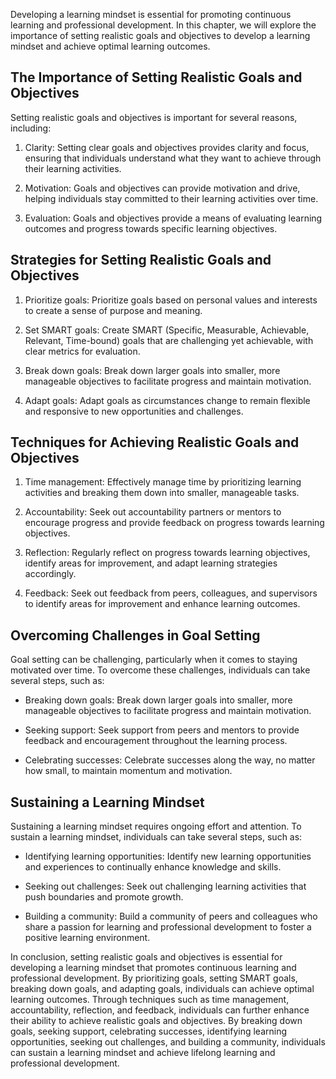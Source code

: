 
Developing a learning mindset is essential for promoting continuous learning and professional development. In this chapter, we will explore the importance of setting realistic goals and objectives to develop a learning mindset and achieve optimal learning outcomes.

The Importance of Setting Realistic Goals and Objectives
--------------------------------------------------------

Setting realistic goals and objectives is important for several reasons, including:

1. Clarity: Setting clear goals and objectives provides clarity and focus, ensuring that individuals understand what they want to achieve through their learning activities.

2. Motivation: Goals and objectives can provide motivation and drive, helping individuals stay committed to their learning activities over time.

3. Evaluation: Goals and objectives provide a means of evaluating learning outcomes and progress towards specific learning objectives.

Strategies for Setting Realistic Goals and Objectives
-----------------------------------------------------

1. Prioritize goals: Prioritize goals based on personal values and interests to create a sense of purpose and meaning.

2. Set SMART goals: Create SMART (Specific, Measurable, Achievable, Relevant, Time-bound) goals that are challenging yet achievable, with clear metrics for evaluation.

3. Break down goals: Break down larger goals into smaller, more manageable objectives to facilitate progress and maintain motivation.

4. Adapt goals: Adapt goals as circumstances change to remain flexible and responsive to new opportunities and challenges.

Techniques for Achieving Realistic Goals and Objectives
-------------------------------------------------------

1. Time management: Effectively manage time by prioritizing learning activities and breaking them down into smaller, manageable tasks.

2. Accountability: Seek out accountability partners or mentors to encourage progress and provide feedback on progress towards learning objectives.

3. Reflection: Regularly reflect on progress towards learning objectives, identify areas for improvement, and adapt learning strategies accordingly.

4. Feedback: Seek out feedback from peers, colleagues, and supervisors to identify areas for improvement and enhance learning outcomes.

Overcoming Challenges in Goal Setting
-------------------------------------

Goal setting can be challenging, particularly when it comes to staying motivated over time. To overcome these challenges, individuals can take several steps, such as:

* Breaking down goals: Break down larger goals into smaller, more manageable objectives to facilitate progress and maintain motivation.

* Seeking support: Seek support from peers and mentors to provide feedback and encouragement throughout the learning process.

* Celebrating successes: Celebrate successes along the way, no matter how small, to maintain momentum and motivation.

Sustaining a Learning Mindset
-----------------------------

Sustaining a learning mindset requires ongoing effort and attention. To sustain a learning mindset, individuals can take several steps, such as:

* Identifying learning opportunities: Identify new learning opportunities and experiences to continually enhance knowledge and skills.

* Seeking out challenges: Seek out challenging learning activities that push boundaries and promote growth.

* Building a community: Build a community of peers and colleagues who share a passion for learning and professional development to foster a positive learning environment.

In conclusion, setting realistic goals and objectives is essential for developing a learning mindset that promotes continuous learning and professional development. By prioritizing goals, setting SMART goals, breaking down goals, and adapting goals, individuals can achieve optimal learning outcomes. Through techniques such as time management, accountability, reflection, and feedback, individuals can further enhance their ability to achieve realistic goals and objectives. By breaking down goals, seeking support, celebrating successes, identifying learning opportunities, seeking out challenges, and building a community, individuals can sustain a learning mindset and achieve lifelong learning and professional development.
